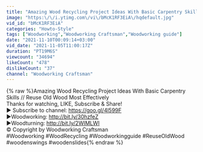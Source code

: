 ```yaml
---
title: "Amazing Wood Recycling Project Ideas With Basic Carpentry Skills \/\/ Reuse Old Wood Most Effectively"
image: "https:\/\/i.ytimg.com\/vi\/bMcK1RF3EiA\/hqdefault.jpg"
vid_id: "bMcK1RF3EiA"
categories: "Howto-Style"
tags: ["Woodworking","Woodworking Craftsman","Woodworking guide"]
date: "2021-11-10T00:09:14+03:00"
vid_date: "2021-11-05T11:00:17Z"
duration: "PT19M6S"
viewcount: "34694"
likeCount: "478"
dislikeCount: "37"
channel: "Woodworking Craftsman"
---
```

{% raw %}Amazing Wood Recycling Project Ideas With Basic Carpentry Skills // Reuse Old Wood Most Effectively<br />Thanks for watching, LIKE, Subscribe &amp; Share!<br />► Subscribe to channel: <a rel="nofollow" target="blank" href="https://goo.gl/4l599F">https://goo.gl/4l599F</a><br />►Woodworking: <a rel="nofollow" target="blank" href="http://bit.ly/30hzfeZ">http://bit.ly/30hzfeZ</a><br />►Woodturning: <a rel="nofollow" target="blank" href="http://bit.ly/2WIMLWI">http://bit.ly/2WIMLWI</a><br />© Copyright by Woodworking Craftsman<br />#Woodworking #WoodRecycling #Woodworkingguide #ReuseOldWood #woodenswings #woodenslides{% endraw %}
